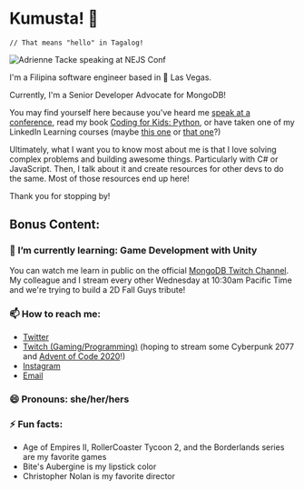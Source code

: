 # Kumusta! 👋
`// That means "hello" in Tagalog!`

![Adrienne Tacke speaking at NEJS Conf](https://europeancloudconference.com/wp-content/uploads/events/2020/08/1.png)


I'm a Filipina software engineer based in 🌵 Las Vegas.

Currently, I'm a Senior Developer Advocate for MongoDB!

You may find yourself here because you've heard me [speak at a conference](https://blog.adrienne.io/speaking/), read my book [Coding for Kids: Python](https://www.amazon.com/Coding-Kids-Python-Awesome-Activities/dp/1641521759), or have taken one of my LinkedIn Learning courses (maybe [this one](https://linkedin-learning.pxf.io/AzureEssentialTraining) or [that one](https://linkedin-learning.pxf.io/OdxAP)?)

Ultimately, what I want you to know most about me is that I love solving complex problems and building awesome things. Particularly with C# or JavaScript. Then, I talk about it and create resources for other devs to do the same. Most of those resources end up here!

Thank you for stopping by!

## Bonus Content:

### 🌱 I’m currently learning: Game Development with Unity
You can watch me learn in public on the official [MongoDB Twitch Channel](https://www.twitch.tv/mongodb). My colleague and I stream every other Wednesday at 10:30am Pacific Time and we're trying to build a 2D Fall Guys tribute!

### 📫 How to reach me:

- [Twitter](https://twitter.com/AdrienneTacke)
- [Twitch (Gaming/Programming)](https://twitch.tv/yo__adrienne) (hoping to stream some Cyberpunk 2077 and [Advent of Code 2020](https://adventofcode.com/)!)
- [Instagram](https://www.instagram.com/adriennetacke/)
- [Email](mailto:kumusta@adrienne.io)

### 😄 Pronouns: she/her/hers
### ⚡ Fun facts: 
- Age of Empires II, RollerCoaster Tycoon 2, and the Borderlands series are my favorite games
- Bite's Aubergine is my lipstick color
- Christopher Nolan is my favorite director

<!--
**adriennetacke/adriennetacke** is a ✨ _special_ ✨ repository because its `README.md` (this file) appears on your GitHub profile.
-->

